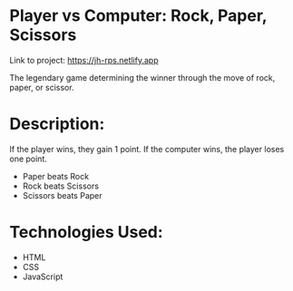 # Player vs Computer: Rock, Paper, Scissors 

Link to project: https://jh-rps.netlify.app

The legendary game determining the winner through the move of rock, paper, or scissor.

# Description:
If the player wins, they gain 1 point. If the computer wins, the player loses one point.

- Paper beats Rock
- Rock beats Scissors
- Scissors beats Paper

# Technologies Used: 
- HTML
- CSS
- JavaScript
